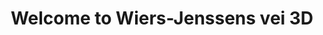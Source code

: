 ---
title: "Welcome to Wiers-Jenssens vei 3D"
layout: splash
permalink: /welcome/
header:
    overlay_color: "#000"
    overlay_filter: "0.5"
    overlay_image: /assets/images/patio-night.jpg
excerpt: "Welcome to our home on Airbnb"
intro:
    - excerpt: "Where you'll find a useful guide to our home, and to the city and surrounding area"
feature_row:
    - image_path: "/assets/images/front.jpeg"
      alt: "the house"
      title: "The house"
      excerpt: "Useful information about the house itself"
      url: /the-house
      btn_label: "Read more"
      btn_class: "btn--primary"
    - image_path: "/assets/images/front.jpeg"
      alt: "the house"
      title: "The house"
      excerpt: "Useful information about the house itself"
      url: /the-house
      btn_label: "Read more"
      btn_class: "btn--primary"
    - image_path: "/assets/images/front.jpeg"
      alt: "the house"
      title: "The house"
      excerpt: "Useful information about the house itself"
      url: /the-house
      btn_label: "Read more"
      btn_class: "btn--primary"
---